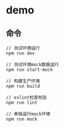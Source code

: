 # demo

## 命令

```
// 测试环境运行
npm run dev
```

```
// 测试环境mock数据运行
npm run start-mock
```

```
// 构建生产环境
npm run build
```

```
// eslint检查校验
npm run lint
```

```
// 单独运行mock环境
npm run mock
```
